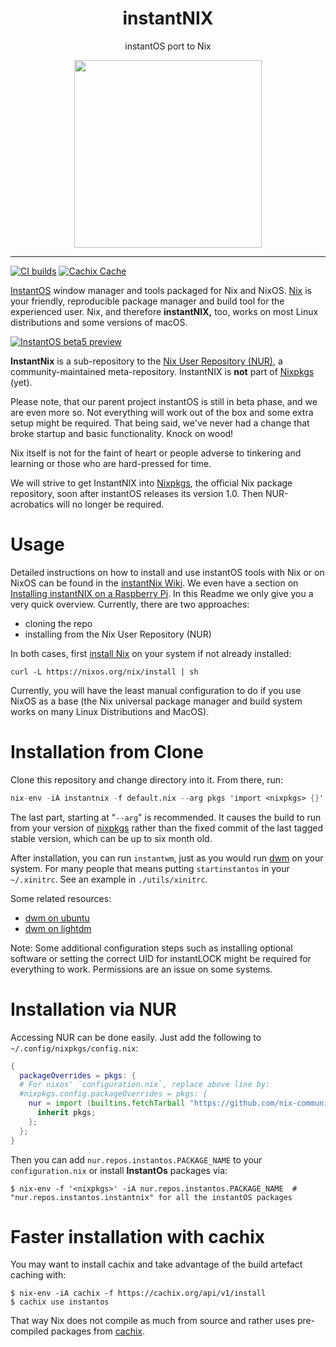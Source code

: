 <div align="center">
    <h1>instantNIX</h1>
    <p>instantOS port to Nix</p>
    <img width="300" height="300" src="https://raw.githubusercontent.com/instantOS/instantLOGO/master/png/nix.png">
</div>

-------

[![CI builds](https://github.com/instantOS/instantNIX/actions/workflows/ci.yml/badge.svg)](https://github.com/instantOS/instantNIX/actions/workflows/ci.yml)
[![Cachix Cache](https://img.shields.io/badge/cachix-instantos-blue.svg)](https://instantos.cachix.org)

[InstantOS](https://instantos.github.io/) window manager and tools packaged for Nix and NixOS.
[Nix](https://nixos.org/explore.html) is your friendly, reproducible package manager and build tool for the experienced user.
Nix, and therefore **instantNIX,** too, works on most Linux distributions and some versions of macOS.

[![InstantOS beta5 preview](https://img.youtube.com/vi/zqcEv3bdIAM/0.jpg)](http://www.youtube.com/watch?v=zqcEv3bdIAM)

**InstantNix** is a sub-repository to the [Nix User Repository (NUR)](https://github.com/nix-community/NUR),
a community-maintained meta-repository.
InstantNIX is **not** part of [Nixpkgs](https://github.com/nixos/nixpkgs) (yet).

Please note, that our parent project instantOS is still in beta phase,
and we are even more so.
Not everything will work out of the box and some extra setup might be required.
That being said, we've never had a change that broke startup and basic functionality.
Knock on wood!

Nix itself is not for the faint of heart or people adverse to tinkering and learning
or those who are hard-pressed for time.

We will strive to get InstantNIX into [Nixpkgs](https://github.com/nixos/nixpkgs),
the official Nix package repository, soon after instantOS releases its version 1.0.
Then NUR-acrobatics will no longer be required.

# Usage

Detailed instructions on how to install and use instantOS tools with Nix or
on NixOS can be found in the [instantNix Wiki](https://github.com/instantOS/instantNIX/wiki).
We even have a section on [Installing instantNIX on a Raspberry Pi](https://github.com/instantOS/instantNIX/wiki/instantNIX-on-a-Raspberry-Pi-4B).
In this Readme we only give you a very quick overview.
Currently, there are two approaches:

- cloning the repo
- installing from the Nix User Repository (NUR)

In both cases, first [install Nix](https://nixos.org/nix/manual/#chap-installation)
on your system if not already installed:

```console
curl -L https://nixos.org/nix/install | sh
```

Currently, you will have the least manual configuration to do if you use NixOS as a base
(the Nix universal package manager and build system works on many Linux Distributions and MacOS).

# Installation from Clone

Clone this repository and change directory into it.
From there, run:

```nix
nix-env -iA instantnix -f default.nix --arg pkgs 'import <nixpkgs> {}'
```

The last part, starting at "`--arg`" is recommended.
It causes the build to run from your version of
[nixpkgs](https://github.com/nixos/nixpkgs)
rather than the fixed commit of the last tagged stable version,
which can be up to six month old.

After installation, you can run `instantwm`,
just as you would run [dwm](https://dwm.suckless.org) on your system.
For many people that means putting `startinstantos` in your `~/.xinitrc`.
See an example in `./utils/xinitrc`.

Some related resources:
 - [dwm on ubuntu](https://cannibalcandy.wordpress.com/2012/04/26/installing-and-configuring-dwm-under-ubuntu/)
 - [dwm on lightdm](https://blkct.wordpress.com/2017/06/16/how-to-start-dwm-from-lightdm/)

Note: Some additional configuration steps such as installing optional software
or setting the correct UID for instantLOCK might be required for everything to
work.
Permissions are an issue on some systems.

# Installation via NUR

Accessing NUR can be done easily.
Just add the following to `~/.config/nixpkgs/config.nix`:

```nix
{
  packageOverrides = pkgs: {
  # For nixos' `configuration.nix`, replace above line by:
  #nixpkgs.config.packageOverrides = pkgs: {
    nur = import (builtins.fetchTarball "https://github.com/nix-community/NUR/archive/master.tar.gz") {
      inherit pkgs;
    };
  };
}
```

Then you can add `nur.repos.instantos.PACKAGE_NAME` to your `configuration.nix`
or install **InstantOs** packages via:

```console
$ nix-env -f '<nixpkgs>' -iA nur.repos.instantos.PACKAGE_NAME  # "nur.repos.instantos.instantnix" for all the instantOS packages
```

# Faster installation with cachix

You may want to install cachix and take advantage of the build artefact caching with:

```console
$ nix-env -iA cachix -f https://cachix.org/api/v1/install
$ cachix use instantos
```

That way Nix does not compile as much from source and rather uses pre-compiled
packages from [cachix](https://cachix.org).
